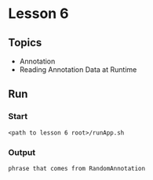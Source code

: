 # Lesson 6

## Topics
- Annotation
- Reading Annotation Data at Runtime

## Run

### Start

```
<path to lesson 6 root>/runApp.sh
```

### Output

`phrase that comes from RandomAnnotation`
